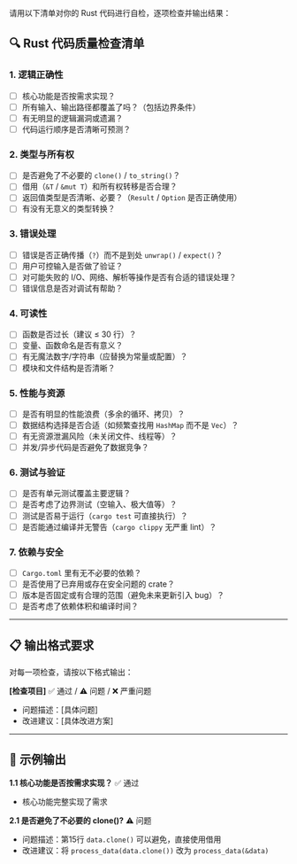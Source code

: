 请用以下清单对你的 Rust 代码进行自检，逐项检查并输出结果：

## 🔍 Rust 代码质量检查清单

### 1. 逻辑正确性
- [ ] 核心功能是否按需求实现？
- [ ] 所有输入、输出路径都覆盖了吗？（包括边界条件）
- [ ] 有无明显的逻辑漏洞或遗漏？
- [ ] 代码运行顺序是否清晰可预测？

### 2. 类型与所有权
- [ ] 是否避免了不必要的 `clone()` / `to_string()`？
- [ ] 借用（`&T` / `&mut T`）和所有权转移是否合理？
- [ ] 返回值类型是否清晰、必要？（`Result` / `Option` 是否正确使用）
- [ ] 有没有无意义的类型转换？

### 3. 错误处理
- [ ] 错误是否正确传播（`?`）而不是到处 `unwrap()` / `expect()`？
- [ ] 用户可控输入是否做了验证？
- [ ] 对可能失败的 I/O、网络、解析等操作是否有合适的错误处理？
- [ ] 错误信息是否对调试有帮助？

### 4. 可读性
- [ ] 函数是否过长（建议 ≤ 30 行）？
- [ ] 变量、函数命名是否有意义？
- [ ] 有无魔法数字/字符串（应替换为常量或配置）？
- [ ] 模块和文件结构是否清晰？

### 5. 性能与资源
- [ ] 是否有明显的性能浪费（多余的循环、拷贝）？
- [ ] 数据结构选择是否合适（如频繁查找用 `HashMap` 而不是 `Vec`）？
- [ ] 有无资源泄漏风险（未关闭文件、线程等）？
- [ ] 并发/异步代码是否避免了数据竞争？

### 6. 测试与验证
- [ ] 是否有单元测试覆盖主要逻辑？
- [ ] 是否考虑了边界测试（空输入、极大值等）？
- [ ] 测试是否易于运行（`cargo test` 可直接执行）？
- [ ] 是否能通过编译并无警告（`cargo clippy` 无严重 lint）？

### 7. 依赖与安全
- [ ] `Cargo.toml` 里有无不必要的依赖？
- [ ] 是否使用了已弃用或存在安全问题的 crate？
- [ ] 版本是否固定或有合理的范围（避免未来更新引入 bug）？
- [ ] 是否考虑了依赖体积和编译时间？

---

## 📋 输出格式要求

对每一项检查，请按以下格式输出：

**[检查项目]** ✅ 通过 / ⚠️ 问题 / ❌ 严重问题
- 问题描述：[具体问题]
- 改进建议：[具体改进方案]

---

## 📝 示例输出

**1.1 核心功能是否按需求实现？** ✅ 通过
- 核心功能完整实现了需求

**2.1 是否避免了不必要的 clone()?** ⚠️ 问题  
- 问题描述：第15行 `data.clone()` 可以避免，直接使用借用
- 改进建议：将 `process_data(data.clone())` 改为 `process_data(&data)`